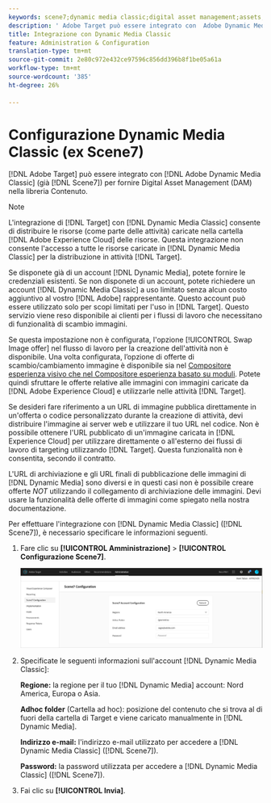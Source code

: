 ```yaml
---
keywords: scene7;dynamic media classic;digital asset management;assets;dam;content library;swap image
description: ' Adobe Target può essere integrato con  Adobe Dynamic Media Classic (già Scene7) per fornire Digital Asset Management (DAM) nella libreria Contenuto.'
title: Integrazione con Dynamic Media Classic
feature: Administration & Configuration
translation-type: tm+mt
source-git-commit: 2e80c972e432ce97596c856dd396b8f1be05a61a
workflow-type: tm+mt
source-wordcount: '385'
ht-degree: 26%

---
```



# Configurazione Dynamic Media Classic (ex Scene7)

[!DNL Adobe Target] può essere integrato con  [!DNL Adobe Dynamic Media Classic] (già  [!DNL Scene7]) per fornire Digital Asset Management (DAM) nella libreria Contenuto.

>[!NOTE]
>
>L&#39;integrazione di [!DNL Target] con [!DNL Dynamic Media Classic] consente di distribuire le risorse (come parte delle attività) caricate nella cartella [!DNL Adobe Experience Cloud] delle risorse. Questa integrazione non consente l&#39;accesso a tutte le risorse caricate in [!DNL Dynamic Media Classic] per la distribuzione in attività [!DNL Target].

Se disponete già di un account [!DNL Dynamic Media], potete fornire le credenziali esistenti. Se non disponete di un account, potete richiedere un account [!DNL Dynamic Media Classic] a uso limitato senza alcun costo aggiuntivo al vostro [!DNL Adobe] rappresentante. Questo account può essere utilizzato solo per scopi limitati per l&#39;uso in [!DNL Target]. Questo servizio viene reso disponibile ai clienti per i flussi di lavoro che necessitano di funzionalità di scambio immagini.

<!-- 
>[!NOTE]
>
>A restricted-use, free [!DNL Dynamic Media Classic] account for [!DNL Adobe Target] is no longer supported for new customers or new users. Existing sign-in credentials work as usual. 
-->

Se questa impostazione non è configurata, l&#39;opzione [!UICONTROL Swap Image offer] nel flusso di lavoro per la creazione dell&#39;attività non è disponibile. Una volta configurata, l’opzione di offerte di scambio/cambiamento immagine è disponibile sia nel [Compositore esperienza visivo che nel Compositore esperienza basato su moduli](/help/c-experiences/experiences.md#concept_A2E10F6AFB3D4AEAB6951EE14688848D). Potete quindi sfruttare le offerte relative alle immagini con immagini caricate da [!DNL Adobe Experience Cloud] e utilizzarle nelle attività [!DNL Target].

Se desideri fare riferimento a un URL di immagine pubblica direttamente in un&#39;offerta o codice personalizzato durante la creazione di attività, devi distribuire l&#39;immagine ai server web e utilizzare il tuo URL nel codice. Non è possibile ottenere l&#39;URL pubblicato di un&#39;immagine caricata in [!DNL Experience Cloud] per utilizzare direttamente o all&#39;esterno dei flussi di lavoro di targeting utilizzando [!DNL Target]. Questa funzionalità non è consentita, secondo il contratto.

L&#39;URL di archiviazione e gli URL finali di pubblicazione delle immagini di [!DNL Dynamic Media] sono diversi e in questi casi non è possibile creare offerte *NOT* utilizzando il collegamento di archiviazione delle immagini. Devi usare la funzionalità delle offerte di immagini come spiegato nella nostra documentazione.

Per effettuare l&#39;integrazione con [!DNL Dynamic Media Classic] ([!DNL Scene7]), è necessario specificare le informazioni seguenti.

1. Fare clic su **[!UICONTROL Amministrazione]** > **[!UICONTROL Configurazione Scene7]**.

   ![Pagina Scene7](/help/administrating-target/assets/scene7.png)

1. Specificate le seguenti informazioni sull&#39;account [!DNL Dynamic Media Classic]:

   **Regione:** la regione per il tuo  [!DNL Dynamic Media] account: Nord America, Europa o Asia.

   **Adhoc folder** (Cartella ad hoc): posizione del contenuto che si trova al di fuori della cartella di Target e viene caricato manualmente in [!DNL Dynamic Media].

   **Indirizzo e-mail:** l&#39;indirizzo e-mail utilizzato per accedere a  [!DNL Dynamic Media Classic] ([!DNL Scene7]).

   **Password:** la password utilizzata per accedere a  [!DNL Dynamic Media Classic] ([!DNL Scene7]).

1. Fai clic su **[!UICONTROL Invia]**.
